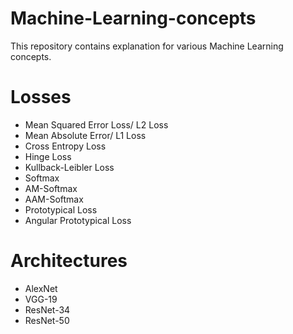 # Machine-Learning-concepts
This repository contains explanation for various Machine Learning concepts.  

# Losses  
* Mean Squared Error Loss/ L2 Loss  
* Mean Absolute Error/ L1 Loss  
* Cross Entropy Loss  
* Hinge Loss  
* Kullback-Leibler Loss  
* Softmax  
* AM-Softmax  
* AAM-Softmax  
* Prototypical Loss  
* Angular Prototypical Loss  

# Architectures  
* AlexNet  
* VGG-19  
* ResNet-34  
* ResNet-50  



